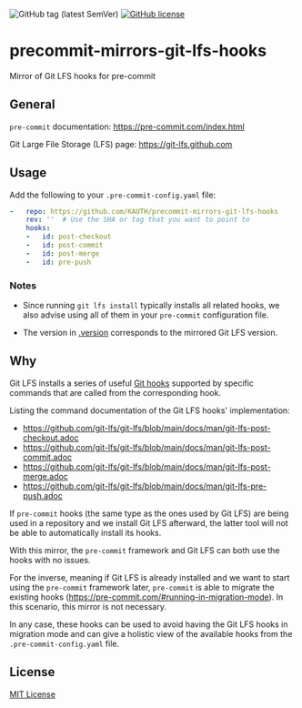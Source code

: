 ![GitHub tag (latest SemVer)](https://img.shields.io/github/v/tag/KAUTH/precommit-mirrors-git-lfs-hooks)
[![GitHub license](https://img.shields.io/github/license/KAUTH/precommit-mirrors-git-lfs-hooks)](https://github.com/KAUTH/precommit-mirrors-git-lfs-hooks/blob/main/LICENSE)

# precommit-mirrors-git-lfs-hooks
Mirror of Git LFS hooks for pre-commit

## General
`pre-commit` documentation: https://pre-commit.com/index.html

Git Large File Storage (LFS) page: https://git-lfs.github.com

## Usage
Add the following to your `.pre-commit-config.yaml` file:

```yaml
-   repo: https://github.com/KAUTH/precommit-mirrors-git-lfs-hooks
    rev: ''  # Use the SHA or tag that you want to point to
    hooks:
    -   id: post-checkout
    -   id: post-commit
    -   id: post-merge
    -   id: pre-push
```

### Notes
- Since running `git lfs install` typically installs all related hooks, we also
advise using all of them in your `pre-commit` configuration file.

- The version in [.version](https://github.com/KAUTH/precommit-mirrors-git-lfs-hooks/blob/main/.version)
corresponds to the mirrored Git LFS version.

## Why
Git LFS installs a series of useful [Git hooks](https://git-scm.com/docs/githooks)
supported by specific commands that are called from the corresponding hook.

Listing the command documentation of the Git LFS hooks' implementation:
- https://github.com/git-lfs/git-lfs/blob/main/docs/man/git-lfs-post-checkout.adoc
- https://github.com/git-lfs/git-lfs/blob/main/docs/man/git-lfs-post-commit.adoc
- https://github.com/git-lfs/git-lfs/blob/main/docs/man/git-lfs-post-merge.adoc
- https://github.com/git-lfs/git-lfs/blob/main/docs/man/git-lfs-pre-push.adoc

If `pre-commit` hooks (the same type as the ones used by Git LFS) are being used in a repository
and we install Git LFS afterward, the latter tool will not be able to automatically install
its hooks.

With this mirror, the `pre-commit` framework and Git LFS can both use the hooks
with no issues.

For the inverse, meaning if Git LFS is already installed and we want to
start using the `pre-commit` framework later, `pre-commit` is able to migrate
the existing hooks (https://pre-commit.com/#running-in-migration-mode). In this
scenario, this mirror is not necessary.

In any case, these hooks can be used to avoid having the Git LFS hooks in migration
mode and can give a holistic view of the available hooks from the `.pre-commit-config.yaml` file.

## License
[MIT License](https://github.com/KAUTH/precommit-mirrors-git-lfs-hooks/blob/main/LICENSE)
